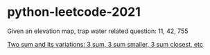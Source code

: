 # python-leetcode-2021

Given an elevation map, trap water related question: 11, 42, 755

[Two sum and its variations: 3 sum, 3 sum smaller, 3 sum closest, etc](https://github.com/amanda-zhang-github/python-leetcode-2021/blob/master/two-sum-and-variations/notes.md)
